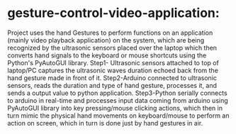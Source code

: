 # gesture-control-video-application:
Project uses the hand Gestures to perform functions on an application (mainly video playback application) on the system, which are being recognized by the ultrasonic sensors placed over the laptop which then converts hand signals to the keyboard or mouse shortcuts using the Python's PyAutoGUI library.
Step1- Ultrasonic sensors attached to top of laptop/PC captures the ultrasonic waves duration echoed back from the hand gesture made in front of it.
Step2-Arduino connected to ultrasonic sensors, reads the duration and type of hand gesture, processes it, and sends a output value to python application.
Step3-Python serially connects to arduino in real-time and processes input data coming from arduino using PyAutoGUI library into key pressing/mouse clicking actions, which then in turn mimic the physical hand movements on keyboard/mouse to perform an action on screen, which in turn is done just by hand gestures in air.
